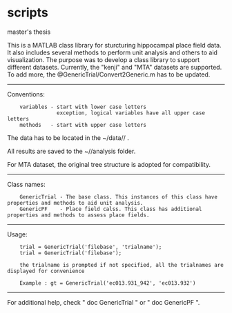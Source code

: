 scripts
=======

master's thesis 

This is a MATLAB class library for sturcturing hippocampal place field data. It also includes several methods to perform 
unit analysis and others to aid visualization. The purpose was to develop a class library to support different datasets.
Currently, the "kenji" and "MTA" datasets are supported. To add more, the @GenericTrial/Convert2Generic.m has to be updated. 

-------

Conventions:

        variables - start with lower case letters
                    exception, logical variables have all upper case letters
        methods   - start with upper case letters
    
    
    
The data has to be located in the ~/data/<dataset>/ .

All results are saved to the ~/<dataset>/analysis folder.

For MTA dataset, the original tree structure is adopted for compatibility.

-------

Class names:
  
        GenericTrial - The base class. This instances of this class have properties and methods to aid unit analysis. 
        GenericPF    - Place field calss. This class has additional properties and methods to assess place fields. 
        
-------

Usage:

        trial = GenericTrial('filebase', 'trialname');
        trial = GenericTrial('filebase');
        
        the trialname is prompted if not specified, all the trialnames are displayed for convenience
      
        Example : gt = GenericTrial('ec013.931_942', 'ec013.932')
        
                     
------
        
For additional help, check " doc GenericTrial " or " doc GenericPF ". 

